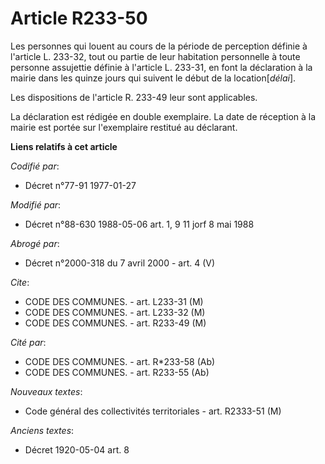 # Article R233-50

Les personnes qui louent au cours de la période de perception définie à l'article L. 233-32, tout ou partie de leur
habitation personnelle à toute personne assujettie définie à l'article L. 233-31, en font la déclaration à la mairie dans les
quinze jours qui suivent le début de la location[*délai*].

Les dispositions de l'article R. 233-49 leur sont applicables.

La déclaration est rédigée en double exemplaire. La date de réception à la mairie est portée sur l'exemplaire restitué au
déclarant.

**Liens relatifs à cet article**

_Codifié par_:

  - Décret n°77-91 1977-01-27

_Modifié par_:

  - Décret n°88-630 1988-05-06 art. 1, 9 11 jorf 8 mai 1988

_Abrogé par_:

  - Décret n°2000-318 du 7 avril 2000 - art. 4 (V)

_Cite_:

  - CODE DES COMMUNES. - art. L233-31 (M)
  - CODE DES COMMUNES. - art. L233-32 (M)
  - CODE DES COMMUNES. - art. R233-49 (M)

_Cité par_:

  - CODE DES COMMUNES. - art. R*233-58 (Ab)
  - CODE DES COMMUNES. - art. R233-55 (Ab)

_Nouveaux textes_:

  - Code général des collectivités territoriales - art. R2333-51 (M)

_Anciens textes_:

  - Décret  1920-05-04 art. 8
